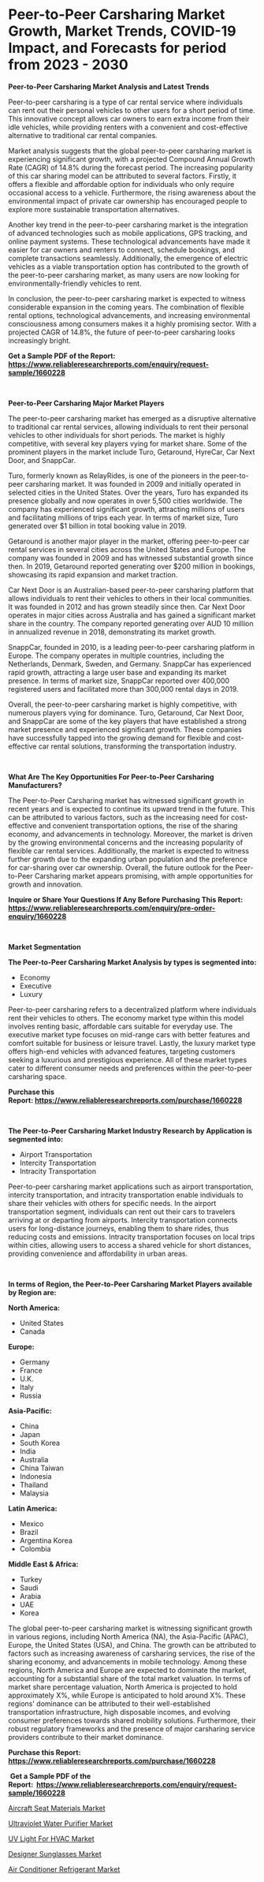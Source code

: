 <p><h1>Peer-to-Peer Carsharing Market Growth, Market Trends, COVID-19 Impact, and Forecasts for period from 2023 - 2030</h1></p><p><strong>Peer-to-Peer Carsharing Market Analysis and Latest Trends</strong></p>
<p><p>Peer-to-peer carsharing is a type of car rental service where individuals can rent out their personal vehicles to other users for a short period of time. This innovative concept allows car owners to earn extra income from their idle vehicles, while providing renters with a convenient and cost-effective alternative to traditional car rental companies.</p><p>Market analysis suggests that the global peer-to-peer carsharing market is experiencing significant growth, with a projected Compound Annual Growth Rate (CAGR) of 14.8% during the forecast period. The increasing popularity of this car sharing model can be attributed to several factors. Firstly, it offers a flexible and affordable option for individuals who only require occasional access to a vehicle. Furthermore, the rising awareness about the environmental impact of private car ownership has encouraged people to explore more sustainable transportation alternatives.</p><p>Another key trend in the peer-to-peer carsharing market is the integration of advanced technologies such as mobile applications, GPS tracking, and online payment systems. These technological advancements have made it easier for car owners and renters to connect, schedule bookings, and complete transactions seamlessly. Additionally, the emergence of electric vehicles as a viable transportation option has contributed to the growth of the peer-to-peer carsharing market, as many users are now looking for environmentally-friendly vehicles to rent.</p><p>In conclusion, the peer-to-peer carsharing market is expected to witness considerable expansion in the coming years. The combination of flexible rental options, technological advancements, and increasing environmental consciousness among consumers makes it a highly promising sector. With a projected CAGR of 14.8%, the future of peer-to-peer carsharing looks increasingly bright.</p></p>
<p><strong>Get a Sample PDF of the Report:&nbsp; <a href="https://www.reliableresearchreports.com/enquiry/request-sample/1660228">https://www.reliableresearchreports.com/enquiry/request-sample/1660228</a></strong></p>
<p>&nbsp;</p>
<p><strong>Peer-to-Peer Carsharing Major Market Players</strong></p>
<p><p>The peer-to-peer carsharing market has emerged as a disruptive alternative to traditional car rental services, allowing individuals to rent their personal vehicles to other individuals for short periods. The market is highly competitive, with several key players vying for market share. Some of the prominent players in the market include Turo, Getaround, HyreCar, Car Next Door, and SnappCar.</p><p>Turo, formerly known as RelayRides, is one of the pioneers in the peer-to-peer carsharing market. It was founded in 2009 and initially operated in selected cities in the United States. Over the years, Turo has expanded its presence globally and now operates in over 5,500 cities worldwide. The company has experienced significant growth, attracting millions of users and facilitating millions of trips each year. In terms of market size, Turo generated over $1 billion in total booking value in 2019.</p><p>Getaround is another major player in the market, offering peer-to-peer car rental services in several cities across the United States and Europe. The company was founded in 2009 and has witnessed substantial growth since then. In 2019, Getaround reported generating over $200 million in bookings, showcasing its rapid expansion and market traction.</p><p>Car Next Door is an Australian-based peer-to-peer carsharing platform that allows individuals to rent their vehicles to others in their local communities. It was founded in 2012 and has grown steadily since then. Car Next Door operates in major cities across Australia and has gained a significant market share in the country. The company reported generating over AUD 10 million in annualized revenue in 2018, demonstrating its market growth.</p><p>SnappCar, founded in 2010, is a leading peer-to-peer carsharing platform in Europe. The company operates in multiple countries, including the Netherlands, Denmark, Sweden, and Germany. SnappCar has experienced rapid growth, attracting a large user base and expanding its market presence. In terms of market size, SnappCar reported over 400,000 registered users and facilitated more than 300,000 rental days in 2019.</p><p>Overall, the peer-to-peer carsharing market is highly competitive, with numerous players vying for dominance. Turo, Getaround, Car Next Door, and SnappCar are some of the key players that have established a strong market presence and experienced significant growth. These companies have successfully tapped into the growing demand for flexible and cost-effective car rental solutions, transforming the transportation industry.</p></p>
<p>&nbsp;</p>
<p><strong>What Are The Key Opportunities For Peer-to-Peer Carsharing Manufacturers?</strong></p>
<p><p>The Peer-to-Peer Carsharing market has witnessed significant growth in recent years and is expected to continue its upward trend in the future. This can be attributed to various factors, such as the increasing need for cost-effective and convenient transportation options, the rise of the sharing economy, and advancements in technology. Moreover, the market is driven by the growing environmental concerns and the increasing popularity of flexible car rental services. Additionally, the market is expected to witness further growth due to the expanding urban population and the preference for car-sharing over car ownership. Overall, the future outlook for the Peer-to-Peer Carsharing market appears promising, with ample opportunities for growth and innovation.</p></p>
<p><strong>Inquire or Share Your Questions If Any Before Purchasing This Report: <a href="https://www.reliableresearchreports.com/enquiry/pre-order-enquiry/1660228">https://www.reliableresearchreports.com/enquiry/pre-order-enquiry/1660228</a></strong></p>
<p>&nbsp;</p>
<p><strong>Market Segmentation</strong></p>
<p><strong>The Peer-to-Peer Carsharing Market Analysis by types is segmented into:</strong></p>
<p><ul><li>Economy</li><li>Executive</li><li>Luxury</li></ul></p>
<p><p>Peer-to-peer carsharing refers to a decentralized platform where individuals rent their vehicles to others. The economy market type within this model involves renting basic, affordable cars suitable for everyday use. The executive market type focuses on mid-range cars with better features and comfort suitable for business or leisure travel. Lastly, the luxury market type offers high-end vehicles with advanced features, targeting customers seeking a luxurious and prestigious experience. All of these market types cater to different consumer needs and preferences within the peer-to-peer carsharing space.</p></p>
<p><strong>Purchase this Report:&nbsp;<a href="https://www.reliableresearchreports.com/purchase/1660228">https://www.reliableresearchreports.com/purchase/1660228</a></strong></p>
<p>&nbsp;</p>
<p><strong>The Peer-to-Peer Carsharing Market Industry Research by Application is segmented into:</strong></p>
<p><ul><li>Airport Transportation</li><li>Intercity Transportation</li><li>Intracity Transportation</li></ul></p>
<p><p>Peer-to-peer carsharing market applications such as airport transportation, intercity transportation, and intracity transportation enable individuals to share their vehicles with others for specific needs. In the airport transportation segment, individuals can rent out their cars to travelers arriving at or departing from airports. Intercity transportation connects users for long-distance journeys, enabling them to share rides, thus reducing costs and emissions. Intracity transportation focuses on local trips within cities, allowing users to access a shared vehicle for short distances, providing convenience and affordability in urban areas.</p></p>
<p>&nbsp;</p>
<p><strong>In terms of Region, the Peer-to-Peer Carsharing Market Players available by Region are:</strong></p>
<p>
    <p> <strong> North America: </strong>
        <ul>
            <li>United States</li>
            <li>Canada</li>
        </ul>
        </p> 
    <p> <strong> Europe: </strong>
        <ul>
            <li>Germany</li>
            <li>France</li>
            <li>U.K.</li>
            <li>Italy</li>
            <li>Russia</li>
        </ul>
        </p> 
    <p> <strong> Asia-Pacific: </strong>
        <ul>
            <li>China</li>
            <li>Japan</li>
            <li>South Korea</li>
            <li>India</li>
            <li>Australia</li>
            <li>China Taiwan</li>
            <li>Indonesia</li>
            <li>Thailand</li>
            <li>Malaysia</li>
        </ul>
        </p> 
    <p> <strong> Latin America: </strong>
        <ul>
            <li>Mexico</li>
            <li>Brazil</li>
            <li>Argentina Korea</li>
            <li>Colombia</li>
        </ul>
        </p> 
    <p> <strong> Middle East & Africa: </strong>
        <ul>
            <li>Turkey</li>
            <li>Saudi</li>
            <li>Arabia</li>
            <li>UAE</li>
            <li>Korea</li>
        </ul>
    </p>
    </p>
<p><p>The global peer-to-peer carsharing market is witnessing significant growth in various regions, including North America (NA), the Asia-Pacific (APAC), Europe, the United States (USA), and China. The growth can be attributed to factors such as increasing awareness of carsharing services, the rise of the sharing economy, and advancements in mobile technology. Among these regions, North America and Europe are expected to dominate the market, accounting for a substantial share of the total market valuation. In terms of market share percentage valuation, North America is projected to hold approximately X%, while Europe is anticipated to hold around X%. These regions' dominance can be attributed to their well-established transportation infrastructure, high disposable incomes, and evolving consumer preferences towards shared mobility solutions. Furthermore, their robust regulatory frameworks and the presence of major carsharing service providers contribute to their market dominance.</p></p>
<p><strong>Purchase this Report: <a href="https://www.reliableresearchreports.com/purchase/1660228">https://www.reliableresearchreports.com/purchase/1660228</a></strong></p>
<p>&nbsp;<strong>Get a Sample PDF of the Report:&nbsp;&nbsp;<a href="https://www.reliableresearchreports.com/enquiry/request-sample/1660228">https://www.reliableresearchreports.com/enquiry/request-sample/1660228</a></strong></p>
<p><strong></strong></p>
<p><p><a href="https://medium.com/@kimberlymontgomery2004/aircraft-seat-materials-market-the-key-to-successful-business-strategy-forecast-till-2030-d67c63e65017">Aircraft Seat Materials Market</a></p><p><a href="https://www.linkedin.com/pulse/ultraviolet-water-purifier-market-size-share-global-ziuzf/">Ultraviolet Water Purifier Market</a></p><p><a href="https://www.linkedin.com/pulse/uv-light-hvac-market-research-report-unlocks-analysis-gce4f/">UV Light For HVAC Market</a></p><p><a href="https://www.linkedin.com/pulse/designer-sunglasses-market-challenges-opportunities-cqvxf/">Designer Sunglasses Market</a></p><p><a href="https://medium.com/@judithhoffman05/air-conditioner-refrigerant-market-share-evolution-and-market-growth-trends-2023-2030-d31fa2d2e78d">Air Conditioner Refrigerant Market</a></p></p>